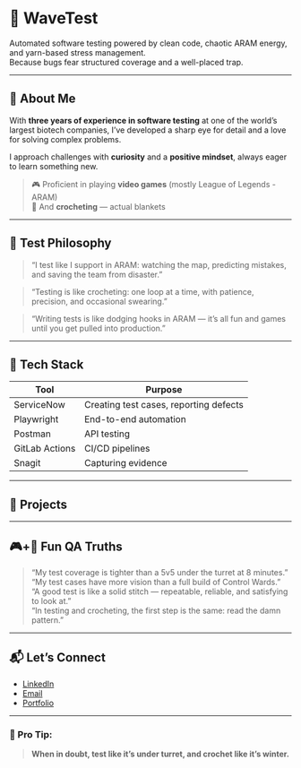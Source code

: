 # 🧵 WaveTest

Automated software testing powered by clean code, chaotic ARAM energy, and yarn-based stress management.  
Because bugs fear structured coverage and a well-placed trap.

---

## 👋 About Me

With **three years of experience in software testing** at one of the world’s largest biotech companies, I’ve developed a sharp eye for detail and a love for solving complex problems.

I approach challenges with **curiosity** and a **positive mindset**, always eager to learn something new.

> 🎮 Proficient in playing **video games** (mostly League of Legends - ARAM)  
> 🧶 And **crocheting** — actual blankets

---

## 🧪 Test Philosophy

> “I test like I support in ARAM: watching the map, predicting mistakes, and saving the team from disaster.”  

> “Testing is like crocheting: one loop at a time, with patience, precision, and occasional swearing.”  

> “Writing tests is like dodging hooks in ARAM — it’s all fun and games until you get pulled into production.”  

---

## 🔧 Tech Stack

| Tool           | Purpose                                    |
|----------------|--------------------------------------------|
| ServiceNow     | Creating test cases, reporting defects     |
| Playwright     | End-to-end automation                      |
| Postman        | API testing                                |
| GitLab Actions | CI/CD pipelines                            |
| Snagit         | Capturing evidence                         |

---

## 🚀 Projects

---

## 🎮+🧶 Fun QA Truths

> “My test coverage is tighter than a 5v5 under the turret at 8 minutes.”  
> “My test cases have more vision than a full build of Control Wards.”  
> “A good test is like a solid stitch — repeatable, reliable, and satisfying to look at.”  
> “In testing and crocheting, the first step is the same: read the damn pattern.”  

---

## 📬 Let’s Connect

- [LinkedIn](#www.linkedin.com/in/esurazynska)  
- [Email](mailto:ela.surazynska@gmail.com)  
- [Portfolio](#www.github.com/Rivnell/LeagueofTests) 

---

### 🧵 Pro Tip:
> **When in doubt, test like it’s under turret, and crochet like it’s winter.**

